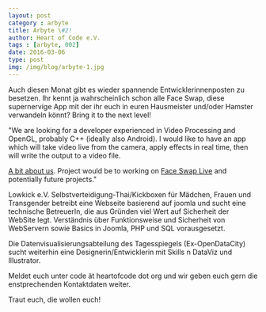 ```yaml
---
layout: post
category : arbyte
title: Arbyte \#2!
author: Heart of Code e.V.
tags : [arbyte, 002]
date: 2016-03-06
type: post
img: /img/blog/arbyte-1.jpg
---
```


Auch diesen Monat gibt es wieder spannende Entwicklerinnenposten zu besetzen. Ihr kennt ja wahrscheinlich schon alle Face Swap, diese supernervige App mit der ihr euch in euren Hausmeister und/oder Hamster verwandeln könnt? Bring it to the next level!

"We are looking for a developer experienced in Video Processing and OpenGL, probably C++ (ideally also Android).  I would like to have an app which will take video live from the camera, apply effects in real time, then will write the output to a video file.

<a href="http://labs.laan.com/">A bit about us<a>. Project would be to working on <a href="http://faceswaplive.com/">Face Swap Live<a> and potentially future projects."


Lowkick e.V. Selbstverteidigung-Thai/Kickboxen für Mädchen, Frauen und Transgender betreibt eine Webseite basierend auf joomla und sucht eine technische BetreuerIn, die aus Gründen viel Wert auf Sicherheit der WebSite legt. Verständnis über Funktionsweise und Sicherheit von WebServern sowie Basics in Joomla, PHP und SQL vorausgesetzt.


Die Datenvisualisierungsabteilung des Tagesspiegels (Ex-OpenDataCity) sucht weiterhin eine Designerin/Entwicklerin mit Skills n DataViz und Illustrator.

Meldet euch unter code ät heartofcode dot org und wir geben euch gern die enstprechenden Kontaktdaten weiter.

Traut euch, die wollen euch!
